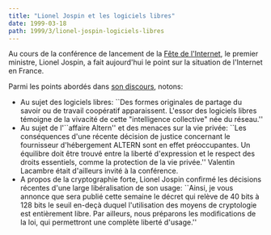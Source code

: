 ```yaml
---
title: "Lionel Jospin et les logiciels libres"
date: 1999-03-18
path: 1999/3/lionel-jospin-logiciels-libres
---
```


<P>
Au cours de la conférence de lancement de la <A HREF="http://www.fete-internet.asso.fr/">Fête de l'Internet</A>, le
premier ministre, Lionel Jospin, a fait aujourd'hui le point sur la
situation de l'Internet en France.
</P>

<P>
Parmi les points abordés dans <A HREF="http://www.premier-ministre.gouv.fr/PM/D170399.HTM">son
discours</A>, notons:
</P>

<UL>

<LI>Au sujet des logiciels libres:
``Des formes originales de partage du savoir ou de travail coopératif
apparaissent.  L'essor des logiciels libres témoigne de la vivacité de
cette "intelligence collective" née du réseau.''
<LI>Au sujet de l'``affaire Altern'' et des menaces sur la vie privée:
``Les conséquences d'une récente décision de justice concernant
le fournisseur d'hébergement ALTERN sont en effet préoccupantes.
Un équilibre doit être trouvé entre la liberté d'expression et le
respect des droits essentiels, comme la protection de la vie privée.''
Valentin Lacambre était d'ailleurs invité à la conférence.
<LI>A propos de la cryptographie forte, Lionel Jospin  confirmé
les décisions récentes d'une large libéralisation de son usage:
``Ainsi, je vous annonce que sera publié cette semaine le décret qui relève
de 40 bits à 128 bits le seuil en-deçà duquel l'utilisation des moyens
de cryptologie est entièrement libre. Par ailleurs, nous préparons les
modifications de la loi, qui permettront une complète liberté d'usage.''
</UL>


